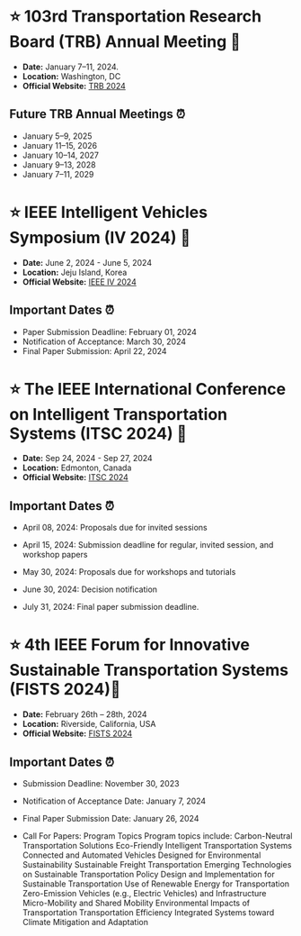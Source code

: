 # :star: 103rd Transportation Research Board (TRB) Annual Meeting 🚗

- **Date:**  January 7–11, 2024. 
- **Location:** Washington, DC
- **Official Website:** [TRB 2024](https://www.trb.org/AnnualMeeting/AnnualMeeting.aspx)

## Future TRB Annual Meetings ⏰

- January 5–9, 2025
- January 11–15, 2026
- January 10–14, 2027
- January 9–13, 2028
- January 7–11, 2029




# :star: IEEE Intelligent Vehicles Symposium (IV 2024) 🚗

- **Date:** June 2, 2024 - June 5, 2024
- **Location:** Jeju Island, Korea
- **Official Website:** [IEEE IV 2024](https://ieee-iv.org/2024/)

## Important Dates ⏰

- Paper Submission Deadline: February 01, 2024
- Notification of Acceptance: March 30, 2024
- Final Paper Submission: April 22, 2024


 # :star: The IEEE International Conference on Intelligent Transportation Systems (ITSC 2024) 🚗

- **Date:**  Sep 24, 2024 - Sep 27, 2024
- **Location:**  Edmonton, Canada
- **Official Website:** [ITSC 2024](https://ieee-itsc.org/2024/)

## Important Dates ⏰

- April 08, 2024: Proposals due for invited sessions
  
- April 15, 2024: Submission deadline for regular, invited session, and workshop papers
  
- May 30, 2024: Proposals due for workshops and tutorials
  
- June 30, 2024: Decision notification
  
- July 31, 2024: Final paper submission deadline.


# :star: 4th IEEE Forum for Innovative Sustainable Transportation Systems (FISTS 2024)🚗

- **Date:** February 26th – 28th, 2024
- **Location:** Riverside, California, USA
- **Official Website:** [FISTS 2024](https://ieee-fists.org/2024/)

## Important Dates ⏰

- Submission Deadline: November 30, 2023
- Notification of Acceptance Date: January 7, 2024
- Final Paper Submission Date: January 26, 2024

- Call For Papers: Program Topics
Program topics include:
Carbon-Neutral Transportation Solutions
Eco-Friendly Intelligent Transportation Systems
Connected and Automated Vehicles Designed for Environmental Sustainability
Sustainable Freight Transportation
Emerging Technologies on Sustainable Transportation
Policy Design and Implementation for Sustainable Transportation
Use of Renewable Energy for Transportation
Zero-Emission Vehicles (e.g., Electric Vehicles) and Infrastructure
Micro-Mobility and Shared Mobility
Environmental Impacts of Transportation
Transportation Efficiency
Integrated Systems toward Climate Mitigation and Adaptation



